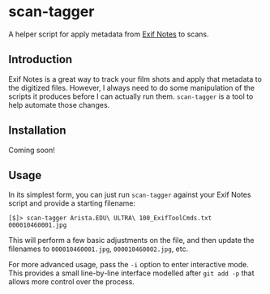 scan-tagger
===========

A helper script for apply metadata from [Exif Notes] to scans.

[Exif Notes]: https://play.google.com/store/apps/details?id=com.tommihirvonen.exifnotes&hl=en_US&gl=US

## Introduction

Exif Notes is a great way to track your film shots and apply that metadata to
the digitized files.  However, I always need to do some manipulation of the
scripts it produces before I can actually run them.  `scan-tagger` is a tool to
help automate those changes.

## Installation

Coming soon!

## Usage

In its simplest form, you can just run `scan-tagger` against your Exif Notes
script and provide a starting filename:

    [$]> scan-tagger Arista.EDU\ ULTRA\ 100_ExifToolCmds.txt 000010460001.jpg

This will perform a few basic adjustments on the file, and then update the
filenames to `000010460001.jpg`, `000010460002.jpg`, etc.

For more advanced usage, pass the `-i` option to enter interactive mode.  This
provides a small line-by-line interface modelled after `git add -p` that allows
more control over the process.
